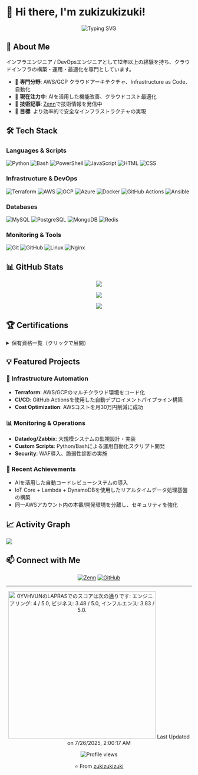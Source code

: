 # 👋 Hi there, I'm zukizukizuki!

<div align="center">
  <img src="https://readme-typing-svg.herokuapp.com?font=Fira+Code&weight=600&size=28&pause=1000&color=4FC3F7&center=true&vCenter=true&width=600&lines=Infrastructure+Engineer;DevOps+Specialist;Cloud+Architect;12%2B+Years+Experience" alt="Typing SVG" />
</div>

## 🚀 About Me

インフラエンジニア / DevOpsエンジニアとして12年以上の経験を持ち、クラウドインフラの構築・運用・最適化を専門としています。

- 🏢 **専門分野**: AWS/GCP クラウドアーキテクチャ、Infrastructure as Code、自動化
- 🌱 **現在注力中**: AIを活用した機能改善、クラウドコスト最適化
- 📝 **技術記事**: [Zenn](https://zenn.dev/zuzuzu)で技術情報を発信中
- 🎯 **目標**: より効率的で安全なインフラストラクチャの実現

## 🛠️ Tech Stack

### Languages & Scripts
![Python](https://skillicons.dev/icons?i=python)
![Bash](https://skillicons.dev/icons?i=bash)
![PowerShell](https://skillicons.dev/icons?i=powershell)
![JavaScript](https://skillicons.dev/icons?i=js)
![HTML](https://skillicons.dev/icons?i=html)
![CSS](https://skillicons.dev/icons?i=css)

### Infrastructure & DevOps
![Terraform](https://skillicons.dev/icons?i=terraform)
![AWS](https://skillicons.dev/icons?i=aws)
![GCP](https://skillicons.dev/icons?i=gcp)
![Azure](https://skillicons.dev/icons?i=azure)
![Docker](https://skillicons.dev/icons?i=docker)
![GitHub Actions](https://skillicons.dev/icons?i=githubactions)
![Ansible](https://skillicons.dev/icons?i=ansible)

### Databases
![MySQL](https://skillicons.dev/icons?i=mysql)
![PostgreSQL](https://skillicons.dev/icons?i=postgres)
![MongoDB](https://skillicons.dev/icons?i=mongodb)
![Redis](https://skillicons.dev/icons?i=redis)

### Monitoring & Tools
![Git](https://skillicons.dev/icons?i=git)
![GitHub](https://skillicons.dev/icons?i=github)
![Linux](https://skillicons.dev/icons?i=linux)
![Nginx](https://skillicons.dev/icons?i=nginx)

## 📊 GitHub Stats

<div align="center">
  
  ![](https://github-readme-stats.vercel.app/api?username=zukizukizuki&show_icons=true&theme=tokyonight&count_private=true)
  
  ![](https://github-readme-stats.vercel.app/api/top-langs/?username=zukizukizuki&layout=compact&theme=tokyonight&langs_count=6)
  
  ![](https://github-readme-streak-stats.herokuapp.com/?user=zukizukizuki&theme=tokyonight)
  
</div>

## 🏆 Certifications

<details>
<summary>保有資格一覧（クリックで展開）</summary>

| 資格名 | 取得年月 |
|--------|----------|
| AWS Solutions Architect Professional | 2022年11月 |
| 情報処理安全確保支援士 試験合格 | 2021年10月 |
| LPIC level3 (300, 303, 304) | 2021年5月 |
| LPIC level2 | 2021年4月 |
| LPIC level1 | 2021年2月 |
| AWS Solutions Architect Associate | 2020年2月 |
| ITIL Foundation | 2013年1月 |
| 基本情報技術者試験 | 2010年10月 |

</details>

## 💡 Featured Projects

### 🔧 Infrastructure Automation
- **Terraform**: AWS/GCPのマルチクラウド環境をコード化
- **CI/CD**: GitHub Actionsを使用した自動デプロイメントパイプライン構築
- **Cost Optimization**: AWSコストを月30万円削減に成功

### 📊 Monitoring & Operations
- **Datadog/Zabbix**: 大規模システムの監視設計・実装
- **Custom Scripts**: Python/Bashによる運用自動化スクリプト開発
- **Security**: WAF導入、脆弱性診断の実施

### 🚀 Recent Achievements
- AIを活用した自動コードレビューシステムの導入
- IoT Core + Lambda + DynamoDBを使用したリアルタイムデータ処理基盤の構築
- 同一AWSアカウント内の本番/開発環境を分離し、セキュリティを強化

## 📈 Activity Graph

![](https://github-readme-activity-graph.vercel.app/graph?username=zukizukizuki&theme=tokyo-night&hide_border=true)

## 📫 Connect with Me

<div align="center">
  
  [![Zenn](https://img.shields.io/badge/Zenn-3EA8FF?style=for-the-badge&logo=Zenn&logoColor=white)](https://zenn.dev/zuzuzu)
  [![GitHub](https://img.shields.io/badge/GitHub-100000?style=for-the-badge&logo=github&logoColor=white)](https://github.com/zukizukizuki)
  
</div>

---

<div align="center">
  
  <!--START_SECTION:lapras-card-->
<p ><a href="https://lapras.com/public/0YVHVUN" target="_blank" rel="noopener noreferrer"><img alt="0YVHVUNのLAPRASでのスコアは次の通りです: エンジニアリング: 4 / 5.0, ビジネス: 3.48 / 5.0, インフルエンス: 3.83 / 5.0." src="https://lapras-card-generator.vercel.app/api/svg?e=4&b=3.48&i=3.83&b1=%23020E27&b2=%230E5593&i1=%23030E21&i2=%231688BF&l=ja" width="400" ></a>  
Last Updated on 7/26/2025, 2:00:17 AM</p>
<!--END_SECTION:lapras-card-->
  
  <img src="https://komarev.com/ghpvc/?username=zukizukizuki&style=flat-square&color=blue" alt="Profile views"/>
  
  ⭐️ From [zukizukizuki](https://github.com/zukizukizuki)
</div>